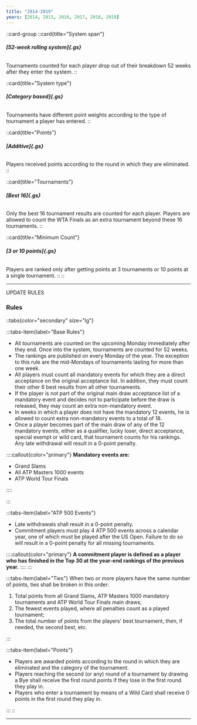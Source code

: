 ```yaml
---
title: "2014-2019"
years: [2014, 2015, 2016, 2017, 2018, 2019]
---
```


::card-group
::card{title="System span"}

###### **[52-week rolling system]{.gs}**

Tournaments counted for each player drop out of their breakdown 52 weeks after they enter the system.
::

::card{title="System type"}

###### **[Category based]{.gs}**

Tournaments have different point weights according to the type of tournament a player has entered.
::

::card{title="Points"}

###### **[Additive]{.gs}**

Players received points according to the round in which they are eliminated.
::

::card{title="Tournaments"}

###### **[Best 16]{.gs}**

Only the best 16 tournament results are counted for each player. Players are allowed to count the WTA Finals as an extra tournament beyond these 16 tournaments.
::

::card{title="Minimum Count"}

###### **[3 or 10 points]{.gs}**

Players are ranked only after getting points at 3 tournaments or 10 points at a single tournament.
::
::

---

UPDATE RULES

### Rules

::tabs{color="secondary" size="lg"}

:::tabs-item{label="Base Rules"}

- All tournaments are counted on the upcoming Monday immediately after they end. Once into the system, tournaments are counted for 52 weeks.
- The rankings are published on every Monday of the year. The exception to this rule are the mid-Mondays of tournaments lasting for more than one week.
- All players must count all mandatory events for which they are a direct acceptance on the original acceptance list. In addition, they must count their other 6 best results from all other tournaments.
- If the player is not part of the original main draw acceptance list of a mandatory event and decides not to participate before the draw is released, they may count an extra non-mandatory event.
- In weeks in which a player does not have the mandatory 12 events, he is allowed to count extra non-mandatory events to a total of 18.
- Once a player becomes part of the main draw of any of the 12 mandatory events, either as a qualifier, lucky loser, direct acceptance, special exempt or wild card, that tournament counts for his rankings. Any late withdrawal will result in a 0-point penalty.

::::callout{color="primary"}
**Mandatory events are:**

- Grand Slams
- All ATP Masters 1000 events
- ATP World Tour Finals

::::

:::

:::tabs-item{label="ATP 500 Events"}

- Late withdrawals shall result in a 0-point penalty.
- Commitment players must play 4 ATP 500 events across a calendar year, one of which must be played after the US Open. Failure to do so will result in a 0-point penalty for all missing tournaments.

::::callout{color="primary"}
**A commitment player is defined as a player who has finished in the Top 30 at the year-end rankings of the previous year.**
::::
:::

:::tabs-item{label="Ties"}
When two or more players have the same number of points, ties shall be broken in this order:

1. Total points from all Grand Slams, ATP Masters 1000 mandatory tournaments and ATP World Tour Finals main draws;
2. The fewest events played, where all penalties count as a played tournament;
3. The total number of points from the players' best tournament, then, if needed, the second best, etc.

:::

:::tabs-item{label="Points"}

- Players are awarded points according to the round in which they are eliminated and the category of the tournament.
- Players reaching the second (or any) round of a tournament by drawing a Bye shall receive the first round points if they lose in the first round they play in.
- Players who enter a tournament by means of a Wild Card shall receive 0 points in the first round they play in.

:::
::

---
